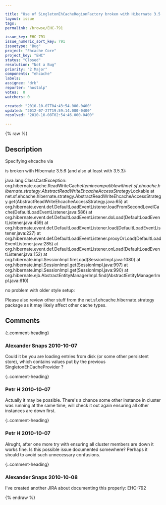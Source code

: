 ```yaml
---

title: "Use of SingletonEhCacheRegionFactory broken with Hibernate 3.5.6"
layout: issue
tags: 
permalink: /browse/EHC-791

issue_key: EHC-791
issue_numeric_sort_key: 791
issuetype: "Bug"
project: "Ehcache Core"
project_key: "EHC"
status: "Closed"
resolution: "Not a Bug"
priority: "2 Major"
components: "ehcache"
labels: 
assignee: "drb"
reporter: "hostalp"
votes:  0
watchers: 0

created: "2010-10-07T04:43:54.000-0400"
updated: "2012-07-27T19:59:14.000-0400"
resolved: "2010-10-08T02:54:46.000-0400"

---
```




{% raw %}



## Description

<div markdown="1" class="description">

Specifying ehcache via
<entry key="hibernate.cache.region.factory\1class" value="net.sf.ehcache.hibernate.SingletonEhCacheRegionFactory"/>

is broken with Hibernate 3.5.6 (and also at least with 3.5.3):

java.lang.ClassCastException: org.hibernate.cache.ReadWriteCache$Item incompatible with net.sf.ehcache.hibernate.strategy.AbstractReadWriteEhcacheAccessStrategy$Lockable
        at net.sf.ehcache.hibernate.strategy.AbstractReadWriteEhcacheAccessStrategy.get(AbstractReadWriteEhcacheAccessStrategy.java:65)
        at org.hibernate.event.def.DefaultLoadEventListener.loadFromSecondLevelCache(DefaultLoadEventListener.java:586)
        at org.hibernate.event.def.DefaultLoadEventListener.doLoad(DefaultLoadEventListener.java:459)
        at org.hibernate.event.def.DefaultLoadEventListener.load(DefaultLoadEventListener.java:227)
        at org.hibernate.event.def.DefaultLoadEventListener.proxyOrLoad(DefaultLoadEventListener.java:285)
        at org.hibernate.event.def.DefaultLoadEventListener.onLoad(DefaultLoadEventListener.java:152)
        at org.hibernate.impl.SessionImpl.fireLoad(SessionImpl.java:1080)
        at org.hibernate.impl.SessionImpl.get(SessionImpl.java:997)
        at org.hibernate.impl.SessionImpl.get(SessionImpl.java:990)
        at org.hibernate.ejb.AbstractEntityManagerImpl.find(AbstractEntityManagerImpl.java:610)


no problem with older style setup:
<entry key="hibernate.cache.provider\1class" value="net.sf.ehcache.hibernate.SingletonEhCacheProvider"/>

Please also review other stuff from the net.sf.ehcache.hibernate.strategy package as it may likely affect other cache types.

</div>

## Comments


{:.comment-heading}
### **Alexander Snaps** <span class="date">2010-10-07</span>

<div markdown="1" class="comment">

Could it be you are loading entries from disk (or some other persistent store), which contains values put by the previous SingletonEhCacheProvider ?
 

</div>


{:.comment-heading}
### **Petr H** <span class="date">2010-10-07</span>

<div markdown="1" class="comment">

Actually it may be possible. There's a chance some other instance in cluster was running at the same time, will check it out again ensuring all other instances are down first.

</div>


{:.comment-heading}
### **Petr H** <span class="date">2010-10-07</span>

<div markdown="1" class="comment">

Alrught, after one more try with ensuring all cluster members are down it works fine.
Is this possible issue documented somewhere? Perhaps it should to avoid such unnecessary confusions.

</div>


{:.comment-heading}
### **Alexander Snaps** <span class="date">2010-10-08</span>

<div markdown="1" class="comment">

I've created another JIRA about documenting this properly: EHC-792

</div>



{% endraw %}
